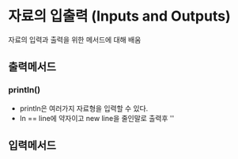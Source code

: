 # 자료의 입출력 (Inputs and Outputs)
자료의 입력과 출력을 위한 메서드에 대해 배움

## 출력메서드
### println()
- println은 여러가지 자료형을 입력할 수 있다.
- ln == line에 약자이고 new line을 줄인말로 출력후 
''
## 입력메서드

